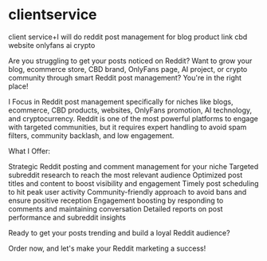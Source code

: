 # clientservice
client service+I will do reddit post management for blog product link cbd website onlyfans ai crypto

Are you struggling to get your posts noticed on Reddit? Want to grow your blog, ecommerce store, CBD brand, OnlyFans page, AI project, or crypto community through smart Reddit post management? You're in the right place!

I Focus in Reddit post management specifically for niches like blogs, ecommerce, CBD products, websites, OnlyFans promotion, AI technology, and cryptocurrency. Reddit is one of the most powerful platforms to engage with targeted communities, but it requires expert handling to avoid spam filters, community backlash, and low engagement.

What I Offer:

Strategic Reddit posting and comment management for your niche
Targeted subreddit research to reach the most relevant audience
Optimized post titles and content to boost visibility and engagement
Timely post scheduling to hit peak user activity
Community-friendly approach to avoid bans and ensure positive reception
Engagement boosting by responding to comments and maintaining conversation
Detailed reports on post performance and subreddit insights


Ready to get your posts trending and build a loyal Reddit audience?

Order now, and let's make your Reddit marketing a success!
